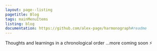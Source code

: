 ```yaml
---
layout: page--listing
pagetitle: Blog
tags: mainMenuItems
listing: blog
documentation: https://github.com/alex-page/harmonograph#readme
---
```

Thoughts and learnings in a chronological order ...more coming soon ⚡
